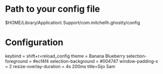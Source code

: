 # Path to your config file

$HOME/Library/Application\ Support/com.mitchellh.ghostty/config

# Configuration

keybind = shift+r=reload_config
theme = Banana Blueberry
selection-foreground = #ecf4f4
selection-background = #004747
window-padding-x = 2
resize-overlay-duration = 4s 200ms
title=Sijo Sam
